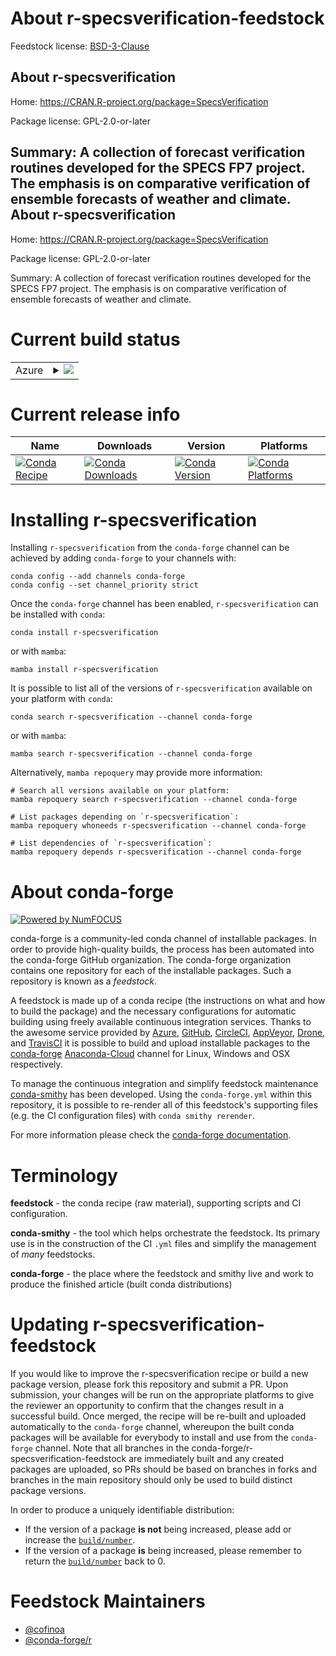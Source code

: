 About r-specsverification-feedstock
===================================

Feedstock license: [BSD-3-Clause](https://github.com/conda-forge/r-specsverification-feedstock/blob/main/LICENSE.txt)

About r-specsverification
-------------------------

Home: https://CRAN.R-project.org/package=SpecsVerification

Package license: GPL-2.0-or-later

Summary: A collection of forecast verification routines developed for the SPECS FP7 project. The emphasis is on comparative verification of ensemble forecasts of weather and climate.
About r-specsverification
-------------------------

Home: https://CRAN.R-project.org/package=SpecsVerification

Package license: GPL-2.0-or-later

Summary: A collection of forecast verification routines developed for the SPECS FP7 project. The emphasis is on comparative verification of ensemble forecasts of weather and climate.

Current build status
====================


<table>
    
  <tr>
    <td>Azure</td>
    <td>
      <details>
        <summary>
          <a href="https://dev.azure.com/conda-forge/feedstock-builds/_build/latest?definitionId=10499&branchName=main">
            <img src="https://dev.azure.com/conda-forge/feedstock-builds/_apis/build/status/r-specsverification-feedstock?branchName=main">
          </a>
        </summary>
        <table>
          <thead><tr><th>Variant</th><th>Status</th></tr></thead>
          <tbody><tr>
              <td>linux_64_r_base3.6</td>
              <td>
                <a href="https://dev.azure.com/conda-forge/feedstock-builds/_build/latest?definitionId=10499&branchName=main">
                  <img src="https://dev.azure.com/conda-forge/feedstock-builds/_apis/build/status/r-specsverification-feedstock?branchName=main&jobName=linux&configuration=linux%20linux_64_r_base3.6" alt="variant">
                </a>
              </td>
            </tr><tr>
              <td>linux_64_r_base4.0</td>
              <td>
                <a href="https://dev.azure.com/conda-forge/feedstock-builds/_build/latest?definitionId=10499&branchName=main">
                  <img src="https://dev.azure.com/conda-forge/feedstock-builds/_apis/build/status/r-specsverification-feedstock?branchName=main&jobName=linux&configuration=linux%20linux_64_r_base4.0" alt="variant">
                </a>
              </td>
            </tr><tr>
              <td>linux_64_r_base4.1</td>
              <td>
                <a href="https://dev.azure.com/conda-forge/feedstock-builds/_build/latest?definitionId=10499&branchName=main">
                  <img src="https://dev.azure.com/conda-forge/feedstock-builds/_apis/build/status/r-specsverification-feedstock?branchName=main&jobName=linux&configuration=linux%20linux_64_r_base4.1" alt="variant">
                </a>
              </td>
            </tr><tr>
              <td>linux_64_r_base4.3</td>
              <td>
                <a href="https://dev.azure.com/conda-forge/feedstock-builds/_build/latest?definitionId=10499&branchName=main">
                  <img src="https://dev.azure.com/conda-forge/feedstock-builds/_apis/build/status/r-specsverification-feedstock?branchName=main&jobName=linux&configuration=linux%20linux_64_r_base4.3" alt="variant">
                </a>
              </td>
            </tr><tr>
              <td>osx_64_r_base3.6</td>
              <td>
                <a href="https://dev.azure.com/conda-forge/feedstock-builds/_build/latest?definitionId=10499&branchName=main">
                  <img src="https://dev.azure.com/conda-forge/feedstock-builds/_apis/build/status/r-specsverification-feedstock?branchName=main&jobName=osx&configuration=osx%20osx_64_r_base3.6" alt="variant">
                </a>
              </td>
            </tr><tr>
              <td>osx_64_r_base4.0</td>
              <td>
                <a href="https://dev.azure.com/conda-forge/feedstock-builds/_build/latest?definitionId=10499&branchName=main">
                  <img src="https://dev.azure.com/conda-forge/feedstock-builds/_apis/build/status/r-specsverification-feedstock?branchName=main&jobName=osx&configuration=osx%20osx_64_r_base4.0" alt="variant">
                </a>
              </td>
            </tr><tr>
              <td>osx_64_r_base4.1</td>
              <td>
                <a href="https://dev.azure.com/conda-forge/feedstock-builds/_build/latest?definitionId=10499&branchName=main">
                  <img src="https://dev.azure.com/conda-forge/feedstock-builds/_apis/build/status/r-specsverification-feedstock?branchName=main&jobName=osx&configuration=osx%20osx_64_r_base4.1" alt="variant">
                </a>
              </td>
            </tr><tr>
              <td>osx_64_r_base4.3</td>
              <td>
                <a href="https://dev.azure.com/conda-forge/feedstock-builds/_build/latest?definitionId=10499&branchName=main">
                  <img src="https://dev.azure.com/conda-forge/feedstock-builds/_apis/build/status/r-specsverification-feedstock?branchName=main&jobName=osx&configuration=osx%20osx_64_r_base4.3" alt="variant">
                </a>
              </td>
            </tr><tr>
              <td>win_64_r_base3.6</td>
              <td>
                <a href="https://dev.azure.com/conda-forge/feedstock-builds/_build/latest?definitionId=10499&branchName=main">
                  <img src="https://dev.azure.com/conda-forge/feedstock-builds/_apis/build/status/r-specsverification-feedstock?branchName=main&jobName=win&configuration=win%20win_64_r_base3.6" alt="variant">
                </a>
              </td>
            </tr><tr>
              <td>win_64_r_base4.0</td>
              <td>
                <a href="https://dev.azure.com/conda-forge/feedstock-builds/_build/latest?definitionId=10499&branchName=main">
                  <img src="https://dev.azure.com/conda-forge/feedstock-builds/_apis/build/status/r-specsverification-feedstock?branchName=main&jobName=win&configuration=win%20win_64_r_base4.0" alt="variant">
                </a>
              </td>
            </tr><tr>
              <td>win_64_r_base4.1</td>
              <td>
                <a href="https://dev.azure.com/conda-forge/feedstock-builds/_build/latest?definitionId=10499&branchName=main">
                  <img src="https://dev.azure.com/conda-forge/feedstock-builds/_apis/build/status/r-specsverification-feedstock?branchName=main&jobName=win&configuration=win%20win_64_r_base4.1" alt="variant">
                </a>
              </td>
            </tr>
          </tbody>
        </table>
      </details>
    </td>
  </tr>
</table>

Current release info
====================

| Name | Downloads | Version | Platforms |
| --- | --- | --- | --- |
| [![Conda Recipe](https://img.shields.io/badge/recipe-r--specsverification-green.svg)](https://anaconda.org/conda-forge/r-specsverification) | [![Conda Downloads](https://img.shields.io/conda/dn/conda-forge/r-specsverification.svg)](https://anaconda.org/conda-forge/r-specsverification) | [![Conda Version](https://img.shields.io/conda/vn/conda-forge/r-specsverification.svg)](https://anaconda.org/conda-forge/r-specsverification) | [![Conda Platforms](https://img.shields.io/conda/pn/conda-forge/r-specsverification.svg)](https://anaconda.org/conda-forge/r-specsverification) |

Installing r-specsverification
==============================

Installing `r-specsverification` from the `conda-forge` channel can be achieved by adding `conda-forge` to your channels with:

```
conda config --add channels conda-forge
conda config --set channel_priority strict
```

Once the `conda-forge` channel has been enabled, `r-specsverification` can be installed with `conda`:

```
conda install r-specsverification
```

or with `mamba`:

```
mamba install r-specsverification
```

It is possible to list all of the versions of `r-specsverification` available on your platform with `conda`:

```
conda search r-specsverification --channel conda-forge
```

or with `mamba`:

```
mamba search r-specsverification --channel conda-forge
```

Alternatively, `mamba repoquery` may provide more information:

```
# Search all versions available on your platform:
mamba repoquery search r-specsverification --channel conda-forge

# List packages depending on `r-specsverification`:
mamba repoquery whoneeds r-specsverification --channel conda-forge

# List dependencies of `r-specsverification`:
mamba repoquery depends r-specsverification --channel conda-forge
```


About conda-forge
=================

[![Powered by
NumFOCUS](https://img.shields.io/badge/powered%20by-NumFOCUS-orange.svg?style=flat&colorA=E1523D&colorB=007D8A)](https://numfocus.org)

conda-forge is a community-led conda channel of installable packages.
In order to provide high-quality builds, the process has been automated into the
conda-forge GitHub organization. The conda-forge organization contains one repository
for each of the installable packages. Such a repository is known as a *feedstock*.

A feedstock is made up of a conda recipe (the instructions on what and how to build
the package) and the necessary configurations for automatic building using freely
available continuous integration services. Thanks to the awesome service provided by
[Azure](https://azure.microsoft.com/en-us/services/devops/), [GitHub](https://github.com/),
[CircleCI](https://circleci.com/), [AppVeyor](https://www.appveyor.com/),
[Drone](https://cloud.drone.io/welcome), and [TravisCI](https://travis-ci.com/)
it is possible to build and upload installable packages to the
[conda-forge](https://anaconda.org/conda-forge) [Anaconda-Cloud](https://anaconda.org/)
channel for Linux, Windows and OSX respectively.

To manage the continuous integration and simplify feedstock maintenance
[conda-smithy](https://github.com/conda-forge/conda-smithy) has been developed.
Using the ``conda-forge.yml`` within this repository, it is possible to re-render all of
this feedstock's supporting files (e.g. the CI configuration files) with ``conda smithy rerender``.

For more information please check the [conda-forge documentation](https://conda-forge.org/docs/).

Terminology
===========

**feedstock** - the conda recipe (raw material), supporting scripts and CI configuration.

**conda-smithy** - the tool which helps orchestrate the feedstock.
                   Its primary use is in the construction of the CI ``.yml`` files
                   and simplify the management of *many* feedstocks.

**conda-forge** - the place where the feedstock and smithy live and work to
                  produce the finished article (built conda distributions)


Updating r-specsverification-feedstock
======================================

If you would like to improve the r-specsverification recipe or build a new
package version, please fork this repository and submit a PR. Upon submission,
your changes will be run on the appropriate platforms to give the reviewer an
opportunity to confirm that the changes result in a successful build. Once
merged, the recipe will be re-built and uploaded automatically to the
`conda-forge` channel, whereupon the built conda packages will be available for
everybody to install and use from the `conda-forge` channel.
Note that all branches in the conda-forge/r-specsverification-feedstock are
immediately built and any created packages are uploaded, so PRs should be based
on branches in forks and branches in the main repository should only be used to
build distinct package versions.

In order to produce a uniquely identifiable distribution:
 * If the version of a package **is not** being increased, please add or increase
   the [``build/number``](https://docs.conda.io/projects/conda-build/en/latest/resources/define-metadata.html#build-number-and-string).
 * If the version of a package **is** being increased, please remember to return
   the [``build/number``](https://docs.conda.io/projects/conda-build/en/latest/resources/define-metadata.html#build-number-and-string)
   back to 0.

Feedstock Maintainers
=====================

* [@cofinoa](https://github.com/cofinoa/)
* [@conda-forge/r](https://github.com/conda-forge/r/)

